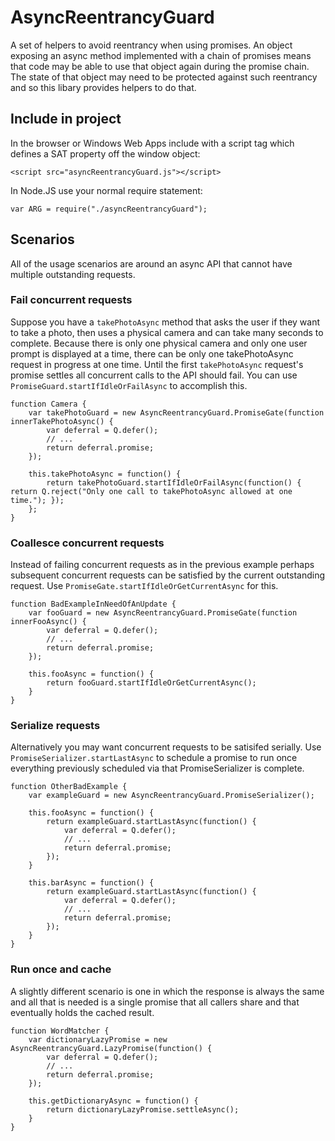 # AsyncReentrancyGuard
A set of helpers to avoid reentrancy when using promises. An object exposing an async method implemented with a chain of promises means that code may be able to use that object again during the promise chain. The state of that object may need to be protected against such reentrancy and so this libary provides helpers to do that.

## Include in project
In the browser or Windows Web Apps include with a script tag which defines a SAT property off the window object:

    <script src="asyncReentrancyGuard.js"></script>

In Node.JS use your normal require statement:

    var ARG = require("./asyncReentrancyGuard");

## Scenarios
All of the usage scenarios are around an async API that cannot have multiple outstanding requests. 

### Fail concurrent requests
Suppose you have a `takePhotoAsync` method that asks the user if they want to take a photo, then uses a physical camera and can take many seconds to complete. Because there is only one physical camera and only one user prompt is displayed at a time, there can be only one takePhotoAsync request in progress at one time. Until the first `takePhotoAsync` request's promise settles all concurrent calls to the API should fail. You can use `PromiseGuard.startIfIdleOrFailAsync` to accomplish this.

	function Camera {
		var takePhotoGuard = new AsyncReentrancyGuard.PromiseGate(function innerTakePhotoAsync() {
			var deferral = Q.defer();
			// ...
			return deferral.promise;
		});

		this.takePhotoAsync = function() {
			return takePhotoGuard.startIfIdleOrFailAsync(function() { return Q.reject("Only one call to takePhotoAsync allowed at one time."); });
		};
	}

### Coallesce concurrent requests
Instead of failing concurrent requests as in the previous example perhaps subsequent concurrent requests can be satisfied by the current outstanding request. Use `PromiseGate.startIfIdleOrGetCurrentAsync` for this.

	function BadExampleInNeedOfAnUpdate {
		var fooGuard = new AsyncReentrancyGuard.PromiseGate(function innerFooAsync() {
			var deferral = Q.defer();
			// ...
			return deferral.promise;
		});

		this.fooAsync = function() {
			return fooGuard.startIfIdleOrGetCurrentAsync();
		}
	}


### Serialize requests
Alternatively you may want concurrent requests to be satisifed serially. Use `PromiseSerializer.startLastAsync` to schedule a promise to run once everything previously scheduled via that PromiseSerializer is complete.

	function OtherBadExample {
		var exampleGuard = new AsyncReentrancyGuard.PromiseSerializer();

		this.fooAsync = function() {
			return exampleGuard.startLastAsync(function() { 
				var deferral = Q.defer();
				// ...
				return deferral.promise;
			});
		}

		this.barAsync = function() {
			return exampleGuard.startLastAsync(function() {
				var deferral = Q.defer();
				// ...
				return deferral.promise;
			});
		}
	}

### Run once and cache
A slightly different scenario is one in which the response is always the same and all that is needed is a single promise that all callers share and that eventually holds the cached result.

	function WordMatcher {
		var dictionaryLazyPromise = new AsyncReentrancyGuard.LazyPromise(function() {
			var deferral = Q.defer();
			// ...
			return deferral.promise;
		});

		this.getDictionaryAsync = function() {
			return dictionaryLazyPromise.settleAsync();
		}
	}
